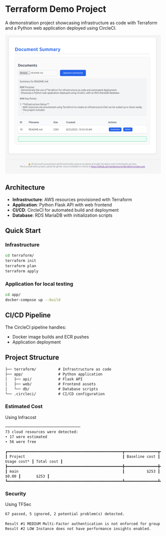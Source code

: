 
# Terraform Demo Project

A demonstration project showcasing infrastructure as code with Terraform and a Python web application deployed using CircleCI.

![Project Screenshot](Screenshot.png)

## Architecture

- **Infrastructure**: AWS resources provisioned with Terraform
- **Application**: Python Flask API with web frontend
- **CI/CD**: CircleCI for automated build and deployment
- **Database**: RDS MariaDB with initialization scripts

## Quick Start

### Infrastructure
```bash
cd terraform/
terraform init
terraform plan
terraform apply
```

### Application for local testing
```bash
cd app/
docker-compose up --build
```

## CI/CD Pipeline

The CircleCI pipeline handles:
- Docker image builds and ECR pushes
- Application deployment

## Project Structure

```
├── terraform/          # Infrastructure as code
├── app/                # Python application
│   ├── api/            # Flask API
│   ├── web/            # Frontend assets
│   └── db/             # Database scripts
└── .circleci/          # CI/CD configuration
```

### Estimated Cost

Using Infracost

```
──────────────────────────────────
73 cloud resources were detected:
∙ 17 were estimated
∙ 56 were free

┏━━━━━━━━━━━━━━━━━━━━━━━━━━━━━━━━━━━━━━━━━━━━━━━━━━━━┳━━━━━━━━━━━━━━━┳━━━━━━━━━━━━━┳━━━━━━━━━━━━┓
┃ Project                                            ┃ Baseline cost ┃ Usage cost* ┃ Total cost ┃
┣━━━━━━━━━━━━━━━━━━━━━━━━━━━━━━━━━━━━━━━━━━━━━━━━━━━━╋━━━━━━━━━━━━━━━╋━━━━━━━━━━━━━╋━━━━━━━━━━━━┫
┃ main                                               ┃          $253 ┃       $0.00 ┃       $253 ┃
┗━━━━━━━━━━━━━━━━━━━━━━━━━━━━━━━━━━━━━━━━━━━━━━━━━━━━┻━━━━━━━━━━━━━━━┻━━━━━━━━━━━━━┻━━━━━━━━━━━━┛
```


### Security

Using TFSec

```
67 passed, 5 ignored, 2 potential problem(s) detected.

Result #1 MEDIUM Multi-Factor authentication is not enforced for group
Result #2 LOW Instance does not have performance insights enabled.
```